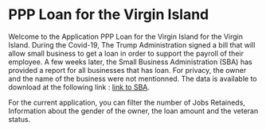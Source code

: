 # PPP Loan for the Virgin Island

Welcome to the Application PPP Loan for the Virgin Island for the Virgin Island. During the Covid-19, The Trump Administration signed a bill that will allow small business to get a loan in order to support the payroll of their employee. A few weeks later, the Small Business Administration (SBA) has provided a report for all businesses that has loan. For privacy, the owner and the name of the business were not mentionned. The data is available to download at the following link : [link to SBA](https://home.treasury.gov/policy-issues/cares-act/assistance-for-small-businesses/sba-paycheck-protection-program-loan-level-data).  

For the current application, you can filter the number of Jobs Retaineds, Information about the gender of the owner, the loan amount and the veteran status.